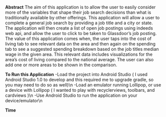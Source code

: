 **Abstract**
The aim of this application is to allow the user to easily consider more of the variables that
shape their job search decisions than what is traditionally available by other offerings. This
application will allow a user to complete a general job search by providing a job title and a city
or state. The application will then create a list of open job postings using indeeds web api,
and allow the user to click to be taken to Glassdoor’s job posting. The value of this application
comes when, the user taps into the cost of living tab to see relevant data on the area and then again on the spending tab to see a
suggested spending breakdown based on the job titles median wage in the given area. This
relevant data includes visualizations for the area’s cost of living compared to the national
average. The user can also add one or more areas to be shown in the comparison.

**To Run this Application**
-Load the project into Android Studio ( I used Android Studio 1.0 to develop and this required me to upgrade gradle, so you may need to do so as well)\n
-Load an emulator running Lollipop, or use a device with Lollipop ( I wanted to play with recyclerviews, toolbars, and cardviews )\n
-Use Android Studio to run the application on your device/emulator\n

**Time**


